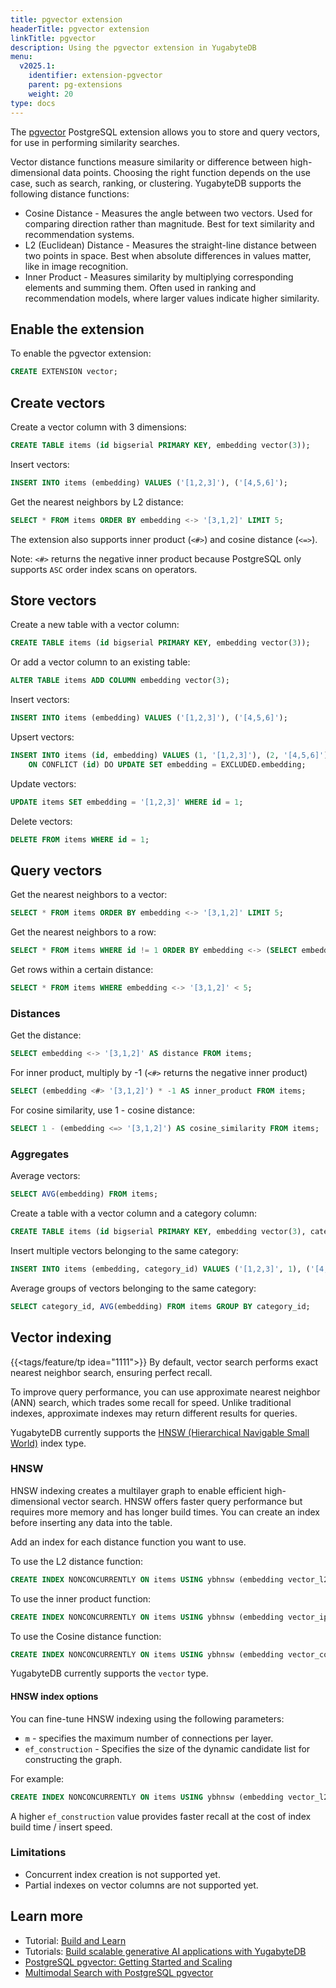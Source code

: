 ```yaml
---
title: pgvector extension
headerTitle: pgvector extension
linkTitle: pgvector
description: Using the pgvector extension in YugabyteDB
menu:
  v2025.1:
    identifier: extension-pgvector
    parent: pg-extensions
    weight: 20
type: docs
---
```


The [pgvector](https://github.com/pgvector/pgvector) PostgreSQL extension allows you to store and query vectors, for use in performing similarity searches.

Vector distance functions measure similarity or difference between high-dimensional data points. Choosing the right function depends on the use case, such as search, ranking, or clustering. YugabyteDB supports the following distance functions:

- Cosine Distance - Measures the angle between two vectors. Used for comparing direction rather than magnitude. Best for text similarity and recommendation systems.
- L2 (Euclidean) Distance - Measures the straight-line distance between two points in space. Best when absolute differences in values matter, like in image recognition.
- Inner Product - Measures similarity by multiplying corresponding elements and summing them. Often used in ranking and recommendation models, where larger values indicate higher similarity.

## Enable the extension

To enable the pgvector extension:

```sql
CREATE EXTENSION vector;
```

## Create vectors

Create a vector column with 3 dimensions:

```sql
CREATE TABLE items (id bigserial PRIMARY KEY, embedding vector(3));
```

Insert vectors:

```sql
INSERT INTO items (embedding) VALUES ('[1,2,3]'), ('[4,5,6]');
```

Get the nearest neighbors by L2 distance:

```sql
SELECT * FROM items ORDER BY embedding <-> '[3,1,2]' LIMIT 5;
```

The extension also supports inner product (`<#>`) and cosine distance (`<=>`).

Note: `<#>` returns the negative inner product because PostgreSQL only supports `ASC` order index scans on operators.

## Store vectors

Create a new table with a vector column:

```sql
CREATE TABLE items (id bigserial PRIMARY KEY, embedding vector(3));
```

Or add a vector column to an existing table:

```sql
ALTER TABLE items ADD COLUMN embedding vector(3);
```

Insert vectors:

```sql
INSERT INTO items (embedding) VALUES ('[1,2,3]'), ('[4,5,6]');
```

Upsert vectors:

```sql
INSERT INTO items (id, embedding) VALUES (1, '[1,2,3]'), (2, '[4,5,6]')
    ON CONFLICT (id) DO UPDATE SET embedding = EXCLUDED.embedding;
```

Update vectors:

```sql
UPDATE items SET embedding = '[1,2,3]' WHERE id = 1;
```

Delete vectors:

```sql
DELETE FROM items WHERE id = 1;
```

## Query vectors

Get the nearest neighbors to a vector:

```sql
SELECT * FROM items ORDER BY embedding <-> '[3,1,2]' LIMIT 5;
```

Get the nearest neighbors to a row:

```sql
SELECT * FROM items WHERE id != 1 ORDER BY embedding <-> (SELECT embedding FROM items WHERE id = 1) LIMIT 5;
```

Get rows within a certain distance:

```sql
SELECT * FROM items WHERE embedding <-> '[3,1,2]' < 5;
```

<!--Note: Combine with `ORDER BY` and `LIMIT` to use an index.-->

### Distances

Get the distance:

```sql
SELECT embedding <-> '[3,1,2]' AS distance FROM items;
```

For inner product, multiply by -1 (`<#>` returns the negative inner product)

```sql
SELECT (embedding <#> '[3,1,2]') * -1 AS inner_product FROM items;
```

For cosine similarity, use 1 - cosine distance:

```sql
SELECT 1 - (embedding <=> '[3,1,2]') AS cosine_similarity FROM items;
```

### Aggregates

Average vectors:

```sql
SELECT AVG(embedding) FROM items;
```

Create a table with a vector column and a category column:

```sql
CREATE TABLE items (id bigserial PRIMARY KEY, embedding vector(3), category_id int);
```

Insert multiple vectors belonging to the same category:

```sql
INSERT INTO items (embedding, category_id) VALUES ('[1,2,3]', 1), ('[4,5,6]', 2), ('[3,4,5]', 1), ('[2,3,4]', 2);
```

Average groups of vectors belonging to the same category:

```sql
SELECT category_id, AVG(embedding) FROM items GROUP BY category_id;
```

## Vector indexing

{{<tags/feature/tp idea="1111">}} By default, vector search performs exact nearest neighbor search, ensuring perfect recall.

To improve query performance, you can use approximate nearest neighbor (ANN) search, which trades some recall for speed. Unlike traditional indexes, approximate indexes may return different results for queries.

YugabyteDB currently supports the [HNSW (Hierarchical Navigable Small World)](https://github.com/pgvector/pgvector?tab=readme-ov-file#hnsw) index type.

### HNSW

HNSW indexing creates a multilayer graph to enable efficient high-dimensional vector search. HNSW offers faster query performance but requires more memory and has longer build times. You can create an index before inserting any data into the table.

Add an index for each distance function you want to use.

To use the L2 distance function:

```sql
CREATE INDEX NONCONCURRENTLY ON items USING ybhnsw (embedding vector_l2_ops);
```

To use the inner product function:

```sql
CREATE INDEX NONCONCURRENTLY ON items USING ybhnsw (embedding vector_ip_ops);
```

To use the Cosine distance function:

```sql
CREATE INDEX NONCONCURRENTLY ON items USING ybhnsw (embedding vector_cosine_ops);
```

YugabyteDB currently supports the `vector` type.

#### HNSW index options

You can fine-tune HNSW indexing using the following parameters:

- `m` - specifies the maximum number of connections per layer.
- `ef_construction` - Specifies the size of the dynamic candidate list for constructing the graph.

For example:

```sql
CREATE INDEX NONCONCURRENTLY ON items USING ybhnsw (embedding vector_l2_ops) WITH (m = 16, ef_construction = 128);
```

A higher `ef_construction` value provides faster recall at the cost of index build time / insert speed.

### Limitations

- Concurrent index creation is not supported yet.
- Partial indexes on vector columns are not supported yet.

## Learn more

- Tutorial: [Build and Learn](/preview/tutorials/build-and-learn/)
- Tutorials: [Build scalable generative AI applications with YugabyteDB](/preview/tutorials/ai/)
- [PostgreSQL pgvector: Getting Started and Scaling](https://www.yugabyte.com/blog/postgresql-pgvector-getting-started/)
- [Multimodal Search with PostgreSQL pgvector](https://www.yugabyte.com/blog/postgresql-pgvector-multimodal-search/)
